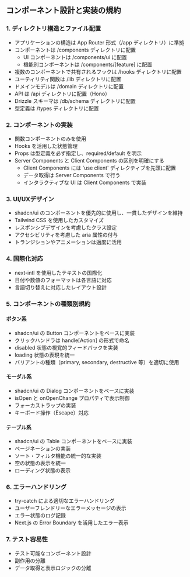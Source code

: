 ## コンポーネント設計と実装の規約

### 1. ディレクトリ構造とファイル配置

- アプリケーションの構造は App Router 形式（/app ディレクトリ）に準拠
- コンポーネントは /components ディレクトリに配置
  - UI コンポーネントは /components/ui に配置
  - 機能別コンポーネントは /components/[feature] に配置
- 複数のコンポーネントで共有されるフックは /hooks ディレクトリに配置
- ユーティリティ関数は /lib ディレクトリに配置
- ドメインモデルは /domain ディレクトリに配置
- API は /api ディレクトリに配置（Hono）
- Drizzle スキーマは /db/schema ディレクトリに配置
- 型定義は /types ディレクトリに配置

### 2. コンポーネントの実装

- 関数コンポーネントのみを使用
- Hooks を活用した状態管理
- Props は型定義を必ず指定し、required/default を明示
- Server Components と Client Components の区別を明確にする
  - Client Components には 'use client' ディレクティブを先頭に配置
  - データ取得は Server Components で行う
  - インタラクティブな UI は Client Components で実装

### 3. UI/UXデザイン

- shadcn/ui のコンポーネントを優先的に使用し、一貫したデザインを維持
- Tailwind CSS を使用したカスタマイズ
- レスポンシブデザインを考慮したクラス設定
- アクセシビリティを考慮した aria 属性の付与
- トランジションやアニメーションは適度に活用

### 4. 国際化対応

- next-intl を使用したテキストの国際化
- 日付や数値のフォーマットは各言語に対応
- 言語切り替えに対応したレイアウト設計

### 5. コンポーネントの種類別規約

#### ボタン系
- shadcn/ui の Button コンポーネントをベースに実装
- クリックハンドラは handle[Action] の形式で命名
- disabled 状態の視覚的フィードバックを実装
- loading 状態の表現を統一
- バリアントの種類（primary, secondary, destructive 等）を適切に使用

#### モーダル系
- shadcn/ui の Dialog コンポーネントをベースに実装
- isOpen と onOpenChange プロパティで表示制御
- フォーカストラップの実装
- キーボード操作（Escape）対応

#### テーブル系
- shadcn/ui の Table コンポーネントをベースに実装
- ページネーションの実装
- ソート・フィルタ機能の統一的な実装
- 空の状態の表示を統一
- ローディング状態の表示

### 6. エラーハンドリング

- try-catch による適切なエラーハンドリング
- ユーザーフレンドリーなエラーメッセージの表示
- エラー状態のログ記録
- Next.js の Error Boundary を活用したエラー表示

### 7. テスト容易性

- テスト可能なコンポーネント設計
- 副作用の分離
- データ取得と表示ロジックの分離
